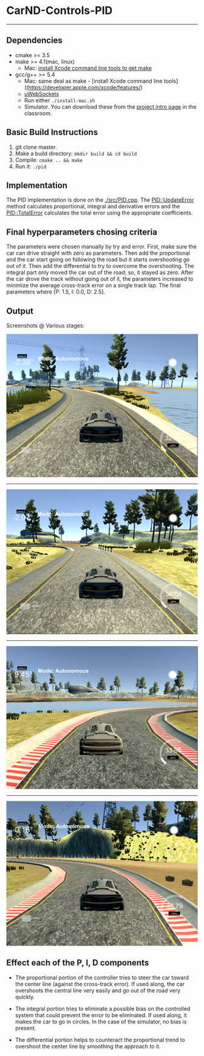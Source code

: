 # CarND-Controls-PID

---

## Dependencies

* cmake >= 3.5
* make >= 4.1(mac, linux)
  * Mac: [install Xcode command line tools to get make](https://developer.apple.com/xcode/features/)
* gcc/g++ >= 5.4
  * Mac: same deal as make - [install Xcode command line tools]((https://developer.apple.com/xcode/features/)
  * [uWebSockets](https://github.com/uWebSockets/uWebSockets)
  * Run either `./install-mac.sh`
  * Simulator. You can download these from the [project intro page](https://github.com/udacity/self-driving-car-sim/releases) in the classroom.

## Basic Build Instructions

1. git clone master.
2. Make a build directory: `mkdir build && cd build`
3. Compile: `cmake .. && make`
4. Run it: `./pid`


## Implementation
The PID implementation is done on the [./src/PID.cpp](https://github.com/asaggi/CarND-PID-Control-Project/blob/master/src/PID.cpp). The [PID::UpdateError](https://github.com/asaggi/CarND-PID-Control-Project/blob/master/src/PID.cpp) method calculates proportional, integral and derivative errors and the [PID::TotalError](https://github.com/asaggi/CarND-PID-Control-Project/blob/master/src/PID.cpp) calculates the total error using the appropriate coefficients.

## Final hyperparameters chosing criteria
The parameters were chosen manually by try and error. First, make sure the car can drive straight with zero as parameters. Then add the proportional and the car start going on following the road but it starts overshooting go out of it. Then add the differential to try to overcome the overshooting. The integral part only moved the car out of the road; so, it stayed as zero. After the car drove the track without going out of it, the parameters increased to minimize the average cross-track error on a single track lap. The final parameters where [P: 1.5, I: 0.0, D: 2.5].

## Output
Screenshots @ Various stages:

![Image1](https://github.com/asaggi/CarND-PID-Control-Project/blob/master/data/SS-I.png)

---
![Image2](https://github.com/asaggi/CarND-PID-Control-Project/blob/master/data/SS-II.png)

---
![Image3](https://github.com/asaggi/CarND-PID-Control-Project/blob/master/data/SS-III.png)

---
![Image4](https://github.com/asaggi/CarND-PID-Control-Project/blob/master/data/SS-IV.png)

## Effect each of the P, I, D components

* The proportional portion of the controller tries to steer the car toward the center line (against the cross-track error). If used along, the car overshoots the central line very easily and go out of the road very quickly.

* The integral portion tries to eliminate a possible bias on the controlled system that could prevent the error to be eliminated. If used along, it makes the car to go in circles. In the case of the simulator, no bias is present.

* The differential portion helps to counteract the proportional trend to overshoot the center line by smoothing the approach to it.  